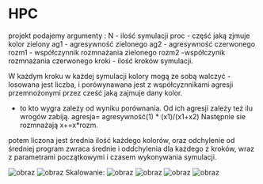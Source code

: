 # HPC
projekt
podajemy argumenty :
N - ilość symulacji
proc - część jaką zjmuje kolor zielony
ag1 - agresywność zielonego
ag2 - agresywność czerwonego
rozm1 - współczynnik rozmnażania zielonego
rozm2 -współczynik rozmnażania czerwonego
kroki - ilość kroków symulacji.


W każdym kroku w każdej symulacji kolory mogą  ze sobą walczyć - losowana jest liczba, i porówynawana jest z współcyznnikami agresji przemnożonymi przez cześć jaką zajmuje dany kolor.
- to kto wygra zależy od wyniku porównania. Od ich agresji zależy też ilu wrogów zabiją.
 agresja= agresywność(1) * (x1)/(x1+x2)
Następnie sie rozmnażają x+=x*rozm.

potem liczona jest średnia ilość każdego  kolorów, oraz odchylenie od średniej
program zwraca średnie i oddchylenia dla każdego z kroków, wraz z parametrami początkowymi i czasem wykonywania symulacji.


![obraz](https://github.com/JadwigaS/HPC/assets/80515572/5faba772-0616-4531-a9a8-3cbe3f5dcf9d)
![obraz](https://github.com/JadwigaS/HPC/assets/80515572/5021b5b6-2328-4cbf-a84a-34b0ec6e4b30)
Skalowanie:
![obraz](https://github.com/JadwigaS/HPC/assets/80515572/547952af-f09a-4f1d-876e-bff10551382f)
![obraz](https://github.com/JadwigaS/HPC/assets/80515572/7bbfa13d-4d67-4d4b-8312-ecc1efc12edb)
![obraz](https://github.com/JadwigaS/HPC/assets/80515572/4e3d401c-1c75-45b8-947c-3b03c9c66d03)
![obraz](https://github.com/JadwigaS/HPC/assets/80515572/bc6919cb-e5e2-485e-a83c-4472172a0230)

